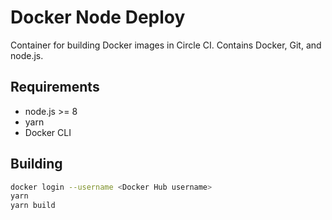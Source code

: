 # Docker Node Deploy

Container for building Docker images in Circle CI. Contains Docker, Git, and node.js.

## Requirements

- node.js >= 8
- yarn
- Docker CLI

## Building

```sh
docker login --username <Docker Hub username>
yarn
yarn build
```